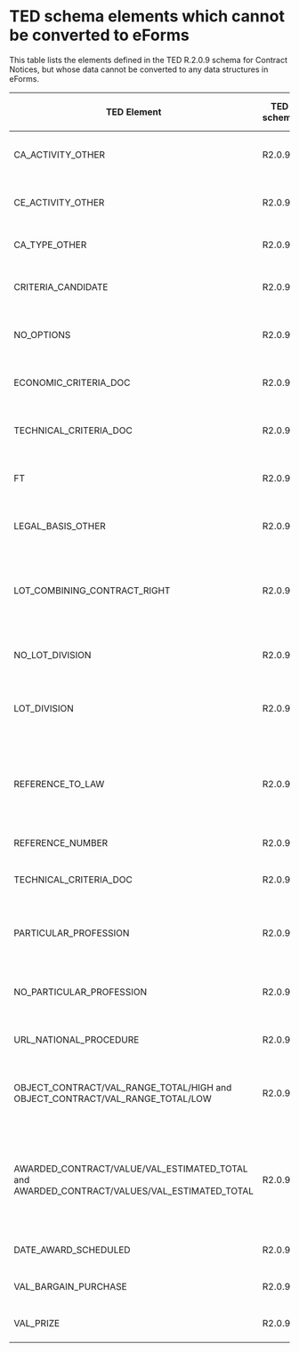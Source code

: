 # TED schema elements which cannot be converted to eForms

This table lists the elements defined in the TED R.2.0.9 schema for Contract Notices, but whose data cannot be converted to any data structures in eForms.


| TED Element | TED schema | Content format Usage | Description | Reason for inability to convert |
| --- | --- | --- | --- | --- |
| CA_ACTIVITY_OTHER | R2.0.9 | Text | Alternative to CA_ACTIVITY, containing textual description | Cannot convert text to a code |
| CE_ACTIVITY_OTHER | R2.0.9 | Text | Alternative to CE_ACTIVITY, containing textual description | Cannot convert text to a code |
| CA_TYPE_OTHER | R2.0.9 | Text | Alternative to CA_TYPE, containing textual description | Cannot convert text to a code |
| CRITERIA_CANDIDATE | R2.0.9 | Text | Objective criteria for choosing the limited number of candidates | eForms does not record the criteria used for selecting candidates for the second stage |
| NO_OPTIONS | R2.0.9 | Empty | Information about options | No need to convert as no eForms output is required to state that there are no options available |
| ECONOMIC_CRITERIA_DOC | R2.0.9 | Text | Selection criteria as stated in the procurement documents | eForms does not specify that Selection Criteria are contained in external documents |
| TECHNICAL_CRITERIA_DOC | R2.0.9 | Text | Selection criteria as stated in the procurement documents | eForms does not specify that Selection Criteria are contained in external documents |
| FT | R2.0.9 | Text | Subscript and Superscript text within P (paragraph) elements | eForms does not support emphasised text. |
| LEGAL_BASIS_OTHER | R2.0.9 | Text | LEGAL_BASIS_OTHER contains text which describes the legal basis for the notice | Cannot convert text to a code; eForms uses a codelist for Procedure Legal Basis (BT-01) |
| LOT_COMBINING_CONTRACT_RIGHT | R2.0.9 | Text | The contracting authority reserves the right to award concessions combining the following lots or groups of lots - Text | Group of Lots described as text cannot be converted into a structural group of lots |
| NO_LOT_DIVISION | R2.0.9 | Boolean | This contract is not divided into lots | No need to convert as no eForms output is required to state that there is no lot division |
| LOT_DIVISION | R2.0.9 | Boolean | This contract is divided into lots | There is no equivalent BT to LOT_DIVISION. There are no children of LOT_DIVISION in F03 to convert |
| REFERENCE_TO_LAW | R2.0.9 | Text | Reference to the relevant law, regulation or administrative provision (Execution of the service is reserved to a particular profession) | eForms does not have a BT to hold the reference to law for reserving the procurement for a particular profession |
| REFERENCE_NUMBER | R2.0.9 | Text | Reference number (Object section) | eForms does not have a BT to hold a reference number |
| TECHNICAL_CRITERIA_DOC | R2.0.9 | Text | Selection criteria as stated in the procurement documents | eForms does not specify that Selection Criteria are contained in external documents |
| PARTICULAR_PROFESSION | R2.0.9 | Text | Form F12 only: Participation is reserved to a particular profession | Equivalent eForms Reserved Participation (BT-71) is forbidden for Design Contest notices (subtypes 23 and 24) |
| NO_PARTICULAR_PROFESSION | R2.0.9 | Empty | Form F12 only: Participation is reserved to a particular profession | Equivalent eForms Reserved Participation (BT-71) is forbidden for Design Contest notices (subtypes 23 and 24) |
| URL_NATIONAL_PROCEDURE | R2.0.9 | URL | Information about national procedures is available at (URL) | eForms does not have a BT to hold a national procedure URL |
| OBJECT_CONTRACT/VAL_RANGE_TOTAL/HIGH and OBJECT_CONTRACT/VAL_RANGE_TOTAL/LOW | R2.0.9 | Value | Total value of the procurement (excluding VAT) - Lowest offer / Highest offer taken into consideration | eForms does not have a BT to hold range values for offers across all lots |
| AWARDED_CONTRACT/VALUE/VAL_ESTIMATED_TOTAL and AWARDED_CONTRACT/VALUES/VAL_ESTIMATED_TOTAL | R2.0.9 | Value | Initial estimated total value of the contract / lot (for framework agreements or dynamic purchasing systems – estimated total maximum value for the entire duration of this lot) | When the notice is not part of a Framework Agreement or DPS, there is no eForms equivalent of this element |
| DATE_AWARD_SCHEDULED | R2.0.9 | Date | Present in forms F01, F04, F21 and F22 | eForms does not have a BT to hold a DATE_AWARD_SCHEDULED |
| VAL_BARGAIN_PURCHASE | R2.0.9 | Value | Price paid for bargain purchases | eForms does not have a BT related to bargain purchases |
| VAL_PRIZE | R2.0.9 | Value | Value of the prize(s) | eForms does not have a BT to hold prize value in the Results section |
